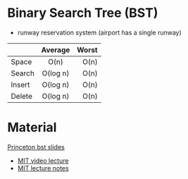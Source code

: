 # Binary Search Tree (BST)

* runway reservation system (airport has a single runway)


|		         | Average	| Worst |
| ---------- | :-------:| ----: |
| Space		   | O(n)	    | O(n)  |
| Search		 | O(log n) |	O(n)  |
| Insert		 | O(log n) |	O(n)  |
| Delete		 | O(log n) |	O(n)  |


# Material

[Princeton bst slides](http://algs4.cs.princeton.edu/lectures/32BinarySearchTrees.pdf)

* [MIT video lecture](https://ocw.mit.edu/courses/electrical-engineering-and-computer-science/6-006-introduction-to-algorithms-fall-2011/lecture-videos/lecture-5-binary-search-trees-bst-sort/)
* [MIT lecture notes](http://www.cse.unt.edu/~tarau/teaching/AnAlgo/MIT_PDF_slides/MIT6_006F11_lec05.pdf)
